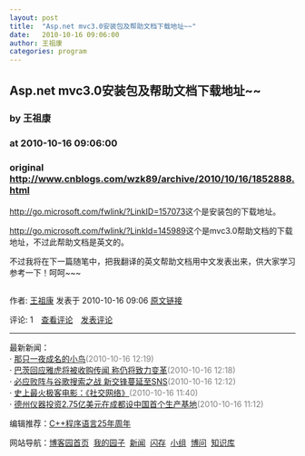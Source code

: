 ```yaml
---
layout: post
title:  "Asp.net mvc3.0安装包及帮助文档下载地址~~"
date:   2010-10-16 09:06:00
author: 王祖康
categories: program
---
```


## Asp.net mvc3.0安装包及帮助文档下载地址~~
### by 王祖康
### at 2010-10-16 09:06:00
### original <http://www.cnblogs.com/wzk89/archive/2010/10/16/1852888.html>

<p><p><a href="http://go.microsoft.com/fwlink/?LinkID=157073">http://go.microsoft.com/fwlink/?LinkID=157073</a>这个是安装包的下载地址。</p>
<p><a href="http://go.microsoft.com/fwlink/?LinkId=145989">http://go.microsoft.com/fwlink/?LinkId=145989</a>这个是mvc3.0帮助文档的下载地址，不过此帮助文档是英文的。</p>
<p>不过我将在下一篇随笔中，把我翻译的英文帮助文档用中文发表出来，供大家学习参考一下！呵呵~~~</p><img src="http://www.cnblogs.com/wzk89/aggbug/1852888.html?type=1" width="1" height="1" alt=""><p>作者: <a href="http://www.cnblogs.com/wzk89/">王祖康</a> 发表于 2010-10-16 09:06 <a href="http://www.cnblogs.com/wzk89/archive/2010/10/16/1852888.html">原文链接</a></p><p>评论: 1　<a href="http://www.cnblogs.com/wzk89/archive/2010/10/16/1852888.html#pagedcomment">查看评论</a>　<a href="http://www.cnblogs.com/wzk89/archive/2010/10/16/1852888.html#commentform">发表评论</a></p><hr><p>最新新闻：<br>· <a href="http://news.cnblogs.com/n/77505/">那只一夜成名的小鸟</a><span style="color:gray">(2010-10-16 12:19)</span><br>· <a href="http://news.cnblogs.com/n/77504/">巴茨回应雅虎将被收购传闻 称仍将致力变革</a><span style="color:gray">(2010-10-16 12:18)</span><br>· <a href="http://news.cnblogs.com/n/77503/">必应败阵与谷歌搜索之战 新交锋蔓延至SNS</a><span style="color:gray">(2010-10-16 12:12)</span><br>· <a href="http://news.cnblogs.com/n/77500/">史上最火极客电影：《社交网络》</a><span style="color:gray">(2010-10-16 11:40)</span><br>· <a href="http://news.cnblogs.com/n/77499/">德州仪器投资2.75亿美元在成都设中国首个生产基地</a><span style="color:gray">(2010-10-16 11:12)</span><br></p><p>编辑推荐：<a href="http://news.cnblogs.com/n/77430/">C++程序语言25年周年</a><br></p><p>网站导航：<a href="http://www.cnblogs.com">博客园首页</a>  <a href="http://home.cnblogs.com/">我的园子</a>  <a href="http://news.cnblogs.com">新闻</a>  <a href="http://home.cnblogs.com/ing/">闪存</a>  <a href="http://home.cnblogs.com/group/">小组</a>  <a href="http://space.cnblogs.com/q/">博问</a>  <a href="http://kb.cnblogs.com">知识库</a></p></p>